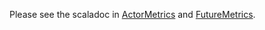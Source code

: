 Please see the scaladoc in [ActorMetrics](/src/main/scala_2.10/nl/grons/metrics/scala/ActorMetrics.scala) and [FutureMetrics](/src/main/scala_2.10/nl/grons/metrics/scala/FutureMetrics.scala).

